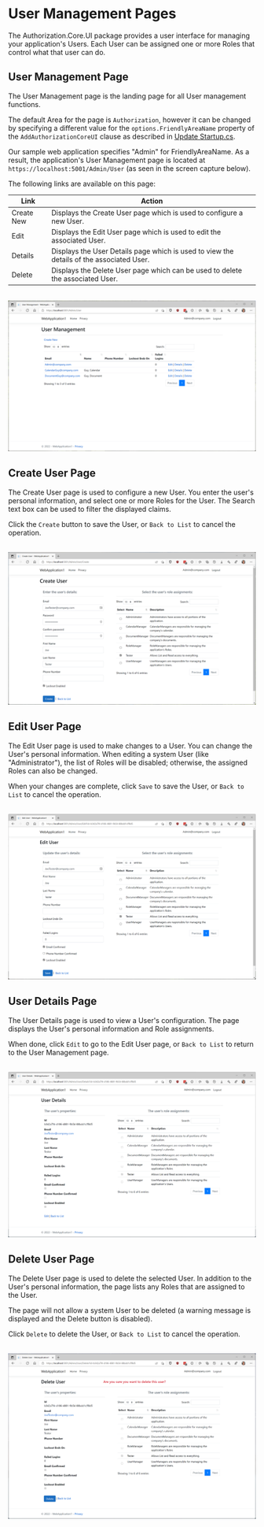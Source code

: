 # User Management Pages

The Authorization.Core.UI package provides a user interface for managing your application's Users.
Each User can be assigned one or more Roles that control what that user can do.

## User Management Page

The User Management page is the landing page for all User management functions.

The default Area for the page is `Authorization`, however it can be changed by specifying a different 
value for the `options.FriendlyAreaName` property of the `AddAuthorizationCoreUI` clause 
as described in [Update Startup.cs](Install-UI-Package.md#update-startupcs-programcs-in-net-60).

Our sample web application specifies "Admin" for FriendlyAreaName. As a result, the application's User 
Management page is located at `https://localhost:5001/Admin/User` (as seen in the screen capture 
below).

The following links are available on this page:

  |**Link**|**Action**|
  |---|---|
  |Create New| Displays the Create User page which is used to configure a new User.|
  |Edit|Displays the Edit User page which is used to edit the associated User.|
  |Details|Displays the User Details page which is used to view the details of the associated User.|
  |Delete|Displays the Delete User page which can be used to delete the associated User.|

&nbsp;
![User Management Page](../assets/User-Management-Page.png)

## Create User Page

The Create User page is used to configure a new User.
You enter the user's personal information, and select one or more Roles for the User.
The Search text box can be used to filter the displayed claims.

Click the `Create` button to save the User, or `Back to List` to cancel the operation.

&nbsp;
![Create User Page](../assets/User-Create-Page.png)

## Edit User Page

The Edit User page is used to make changes to a User. You can change the User's personal information.
When editing a system User (like "Administrator"), the list of Roles will be disabled;
otherwise, the assigned Roles can also be changed.

When your changes are complete, click `Save` to save the User, or `Back to List` to cancel the operation.

&nbsp;
![Edit User Page](../assets/User-Edit-Page.png)

## User Details Page

The User Details page is used to view a User's configuration.
The page displays the User's personal information and Role assignments.

When done, click `Edit` to go to the Edit User page, or `Back to List` to return to the User 
Management page.

&nbsp;
![User Details Page](../assets/User-Details-Page.png)

## Delete User Page

The Delete User page is used to delete the selected User. In addition to the User's personal information, 
the page lists any Roles that are assigned to the User.

The page will not allow a system User to be deleted (a warning message is displayed and the Delete button 
is disabled).

Click `Delete` to delete the User, or `Back to List` to cancel the operation.

&nbsp;  
![Delete User Page](../assets/User-Delete-Page.png)
